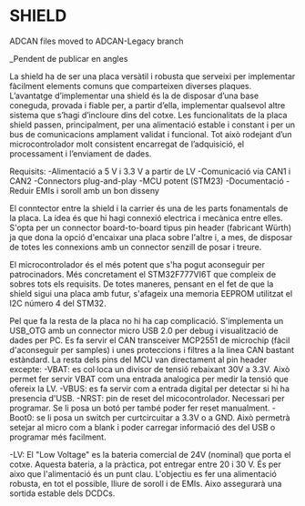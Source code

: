# SHIELD

ADCAN files moved to ADCAN-Legacy branch

_Pendent de publicar en angles

La shield ha de ser una placa versàtil i robusta que serveixi per implementar fàcilment elements comuns que comparteixen diverses plaques. L’avantatge d’implementar una shield és la de disposar d’una base coneguda, provada i fiable per, 
a partir d’ella, implementar qualsevol altre sistema que s’hagi d’incloure dins del cotxe.
Les funcionalitats de la placa shield passen, principalment, per una alimentació estable i constant i per un bus de comunicacions amplament validat i funcional. 
Tot això rodejant d’un microcontrolador molt consistent encarregat de l’adquisició, el processament i l’enviament de dades.

Requisits:
-Alimentació a 5 V i 3.3 V a partir de LV
-Comunicació via CAN1 i CAN2
-Connectors plug-and-play
-MCU potent (STM23)
-Documentació
-Reduir EMIs i soroll amb un bon disseny

El conntector entre la shield i la carrier és una de les parts fonamentals de la placa. La idea és que hi hagi connexió electrica i mecànica entre elles.
S'opta per un connector board-to-board tipus pin header (fabricant Würth) ja que dona la opció d'encaixar una placa sobre l'altre i, a mes, de disposar de totes les connexions
amb un connector senzill de posar i treure.

El microcontrolador és el més potent que s'ha pogut aconseguir per patrocinadors. Més concretament el STM32F777VI6T que compleix de sobres tots els requisits. De totes maneres,
pensant en el fet de que la shield sigui una placa amb futur, s'afageix una memoria EEPROM utilitzat el I2C número 4 del STM32.

Pel que fa la resta de la placa no hi ha cap complicació. S'implementa un USB_OTG amb un connector micro USB 2.0 per debug i visualització de dades per PC. Es fa servir el CAN
transceiver MCP2551 de microchip (fàcil d'aconseguir per samples) i unes proteccions i filtres a la linea CAN bastant estàndard. La resta dels pins del MCU van directament al
pin header excepte:
-VBAT: es col·loca un divisor de tensió rebaixant 30V a 3.3V. Això permet fer servir VBAT com una entrada analogica per medir la tensió que ofereix la LV.
-VBUS: es fa servir com a entrada digital per detectar si hi ha presencia d'USB.
-NRST: pin de reset del micocontrolador. Necessari per programar. Se li posa un botó per també poder fer reset manualment.
-Boot0: se li posa un switch per curtcircuitar a 3.3V o a GND. Això permetrà setejar al micro com a blank i poder carregar informació des del USB o programar més facilment.

-LV: El "Low Voltage" es la bateria comercial de 24V (nominal) que porta el cotxe. Aquesta bateria, a la pràctica, pot entregar entre 20 i 30 V. És per aixo que l'alimentació és un punt clau.
L'objectiu es fer una alimentació robusta, en tot el possible, lliure de soroll i de EMIs. Aixo assegurarà una sortida estable dels DCDCs.